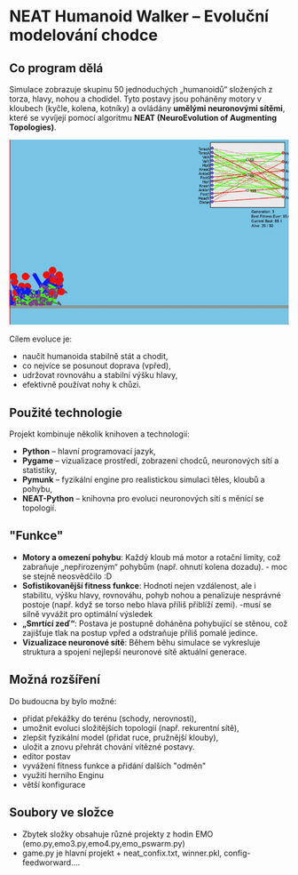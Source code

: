 # NEAT Humanoid Walker – Evoluční modelování chodce

## Co program dělá

Simulace zobrazuje skupinu 50 jednoduchých „humanoidů“ složených z torza, hlavy, nohou a chodidel. Tyto postavy jsou poháněny motory v kloubech (kyčle, kolena, kotníky) a ovládány **umělými neuronovými sítěmi**, které se vyvíjejí pomocí algoritmu **NEAT (NeuroEvolution of Augmenting Topologies)**. 

![NEAT Humanoid Walker](https://raw.githubusercontent.com/FlagM8/EMO/refs/heads/main/emo.gif)

Cílem evoluce je:

- naučit humanoida stabilně stát a chodit,
- co nejvíce se posunout doprava (vpřed),
- udržovat rovnováhu a stabilní výšku hlavy,
- efektivně používat nohy k chůzi.

## Použité technologie

Projekt kombinuje několik knihoven a technologií:
- **Python** – hlavní programovací jazyk,
- **Pygame** – vizualizace prostředí, zobrazení chodců, neuronových sítí a statistiky,
- **Pymunk** – fyzikální engine pro realistickou simulaci těles, kloubů a pohybu,
- **NEAT-Python** – knihovna pro evoluci neuronových sítí s měnící se topologií.

## "Funkce"
- **Motory a omezení pohybu**: Každý kloub má motor a rotační limity, což zabraňuje „nepřirozeným“ pohybům (např. ohnutí kolena dozadu). - moc se stejně neosvědčilo :D
- **Sofistikovanější fitness funkce**: Hodnotí nejen vzdálenost, ale i stabilitu, výšku hlavy, rovnováhu, pohyb nohou a penalizuje nesprávné postoje (např. když se torso nebo hlava příliš přiblíží zemi). -musí se silně vyvážit pro optimální výsledek
- **„Smrtící zeď“**: Postava je postupně doháněna pohybující se stěnou, což zajišťuje tlak na postup vpřed a odstraňuje příliš pomalé jedince.
- **Vizualizace neuronové sítě**: Během běhu simulace se vykresluje struktura a spojení nejlepší neuronové sítě aktuální generace.

## Možná rozšíření
Do budoucna by bylo možné:
- přidat překážky do terénu (schody, nerovnosti),
- umožnit evoluci složitějších topologií (např. rekurentní sítě),
- zlepšit fyzikální model (přidat ruce, pružnější klouby),
- uložit a znovu přehrát chování vítězné postavy.
- editor postav
- vyvážení fitness funkce a přidání dalších "odměn"
- využití herního Enginu
- větší konfigurace


## Soubory ve složce
- Zbytek složky obsahuje různé projekty z hodin EMO (emo.py,emo3.py,emo4.py,emo_pswarm.py)
- game.py je hlavní projekt + neat_confix.txt, winner.pkl, config-feedworward....
